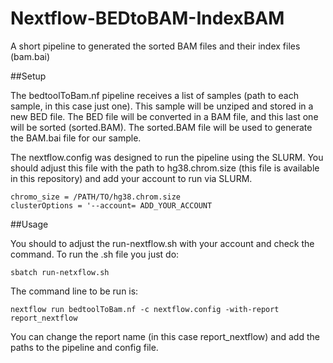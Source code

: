 # Nextflow-BEDtoBAM-IndexBAM

A short pipeline to generated the sorted BAM files and their index files (bam.bai)


##Setup

The bedtoolToBam.nf pipeline receives a list of samples (path to each sample, in this case just one). This sample will be unziped and stored in a new BED file. The BED file will be converted in a BAM file, and this last one will be sorted (sorted.BAM). The sorted.BAM file will be used to generate the BAM.bai file for our sample.


The nextflow.config was designed to run the pipeline using the SLURM. You should adjust this file with the path to hg38.chrom.size (this file is available in this repository) and add your account to run via SLURM.


```
chromo_size = /PATH/TO/hg38.chrom.size
clusterOptions = '--account= ADD_YOUR_ACCOUNT

``` 

##Usage

You should to adjust the run-nextflow.sh with your account and check the command. To run the .sh file you just do:

```
sbatch run-netxflow.sh

```

The command line to be run is:

```
nextflow run bedtoolToBam.nf -c nextflow.config -with-report report_nextflow
``` 

You can change the report name (in this case report_nextflow) and add the paths to the pipeline and config file. 
